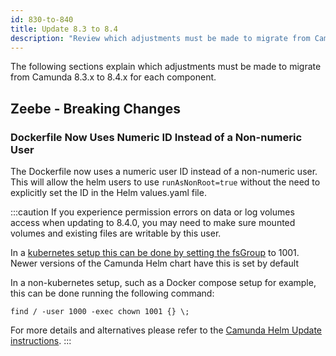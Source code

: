 ```yaml
---
id: 830-to-840
title: Update 8.3 to 8.4
description: "Review which adjustments must be made to migrate from Camunda 8.3.x to Camunda 8.4.0."
---
```


The following sections explain which adjustments must be made to migrate from Camunda 8.3.x to 8.4.x for each component.

## Zeebe - Breaking Changes

### Dockerfile Now Uses Numeric ID Instead of a Non-numeric User

The Dockerfile now uses a numeric user ID instead of a non-numeric user.
This will allow the helm users to use `runAsNonRoot=true` without the need to explicitly set the ID in the Helm values.yaml file.

:::caution
If you experience permission errors on data or log volumes access when updating to 8.4.0, you may need to make sure mounted volumes and existing files are writable by this user.

In a [kubernetes setup this can be done by setting the fsGroup](https://kubernetes.io/docs/tasks/configure-pod-container/security-context/#configure-volume-permission-and-ownership-change-policy-for-pods) to 1001. Newer versions of the Camunda Helm chart have this is set by default

In a non-kubernetes setup, such as a Docker compose setup for example, this can be done running the following command:

```
find / -user 1000 -exec chown 1001 {} \;
```

For more details and alternatives please refer to the [Camunda Helm Update instructions](/self-managed/platform-deployment/helm-kubernetes/upgrade.md#v83).
:::